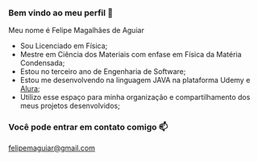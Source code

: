 ### Bem vindo ao meu perfil 👋

Meu nome é Felipe Magalhães de Aguiar

- Sou Licenciado em Física;
- Mestre em Ciência dos Materiais com enfase em Física da Matéria Condensada;
- Estou no terceiro ano de Engenharia de Software;
- Estou me desenvolvendo na linguagem JAVA na plataforma Udemy e [Alura](https://www.alura.com.br/);
- Utilizo esse espaço para minha organização e compartilhamento dos meus projetos desenvolvidos;

### Você pode entrar em contato comigo 📫

felipemaguiar@gmail.com

<!--
**felipemaguiar/felipemaguiar** is a ✨ _special_ ✨ repository because its `README.md` (this file) appears on your GitHub profile.

Here are some ideas to get you started:

- 🔭 I’m currently working on ...
- 🌱 I’m currently learning ...
- 👯 I’m looking to collaborate on ...
- 🤔 I’m looking for help with ...
- 💬 Ask me about ...
- 📫 How to reach me: ...
- 😄 Pronouns: ...
- ⚡ Fun fact: ...
-->
